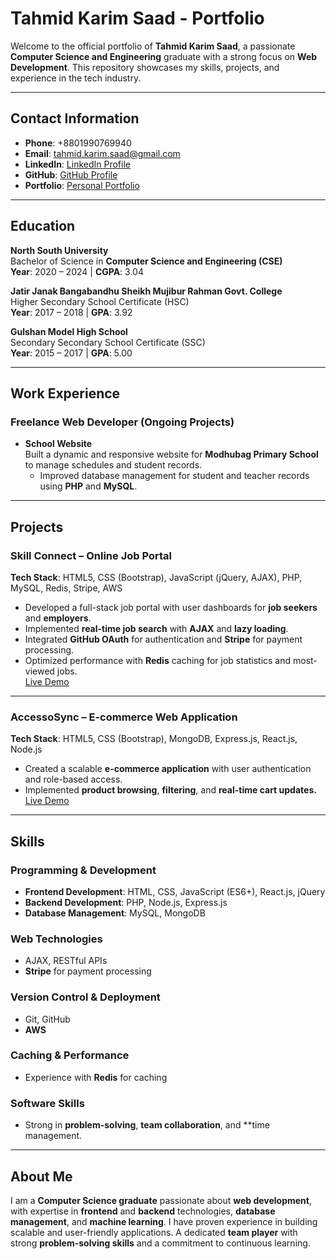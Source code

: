﻿# Tahmid Karim Saad - Portfolio

Welcome to the official portfolio of **Tahmid Karim Saad**, a passionate **Computer Science and Engineering** graduate with a strong focus on **Web Development**. This repository showcases my skills, projects, and experience in the tech industry.

---

## Contact Information

- **Phone**: +8801990769940
- **Email**: [tahmid.karim.saad@gmail.com](mailto:tahmid.karim.saad@gmail.com)
- **LinkedIn**: [LinkedIn Profile](#)
- **GitHub**: [GitHub Profile](https://github.com/SaadTK)
- **Portfolio**: [Personal Portfolio](#)

---

## Education

**North South University**  
Bachelor of Science in **Computer Science and Engineering (CSE)**  
**Year**: 2020 – 2024 | **CGPA**: 3.04

**Jatir Janak Bangabandhu Sheikh Mujibur Rahman Govt. College**  
Higher Secondary School Certificate (HSC)  
**Year**: 2017 – 2018 | **GPA**: 3.92

**Gulshan Model High School**  
Secondary Secondary School Certificate (SSC)  
**Year**: 2015 – 2017 | **GPA**: 5.00

---

## Work Experience

### Freelance Web Developer (Ongoing Projects)

- **School Website**  
  Built a dynamic and responsive website for **Modhubag Primary School** to manage schedules and student records.
  - Improved database management for student and teacher records using **PHP** and **MySQL**.

---

## Projects

### **Skill Connect – Online Job Portal**  
**Tech Stack**: HTML5, CSS (Bootstrap), JavaScript (jQuery, AJAX), PHP, MySQL, Redis, Stripe, AWS  
- Developed a full-stack job portal with user dashboards for **job seekers** and **employers**.
- Implemented **real-time job search** with **AJAX** and **lazy loading**.
- Integrated **GitHub OAuth** for authentication and **Stripe** for payment processing.
- Optimized performance with **Redis** caching for job statistics and most-viewed jobs.  
[Live Demo](#)

---

### **AccessoSync – E-commerce Web Application**  
**Tech Stack**: HTML5, CSS (Bootstrap), MongoDB, Express.js, React.js, Node.js  
- Created a scalable **e-commerce application** with user authentication and role-based access.
- Implemented **product browsing**, **filtering**, and **real-time cart updates.**  
[Live Demo](#)

---

## Skills

### **Programming & Development**
- **Frontend Development**: HTML, CSS, JavaScript (ES6+), React.js, jQuery
- **Backend Development**: PHP, Node.js, Express.js
- **Database Management**: MySQL, MongoDB

### **Web Technologies**
- AJAX, RESTful APIs
- **Stripe** for payment processing

### **Version Control & Deployment**
- Git, GitHub
- **AWS**

### **Caching & Performance**
- Experience with **Redis** for caching

### **Software Skills**
- Strong in **problem-solving**, **team collaboration**, and **time management.

---

## About Me

I am a **Computer Science graduate** passionate about **web development**, with expertise in **frontend** and **backend** technologies, **database management**, and **machine learning**. I have proven experience in building scalable and user-friendly applications. A dedicated **team player** with strong **problem-solving skills** and a commitment to continuous learning.
